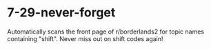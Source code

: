 7-29-never-forget
=================

Automatically scans the front page of r/borderlands2 for topic names containing "shift". Never miss out on shift codes again!
